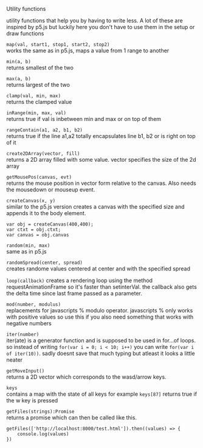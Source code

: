 Utility functions

utility functions that help you by having to write less.
A lot of these are inspired by p5.js but luckily here you don't have to use them in the setup or draw functions

`map(val, start1, stop1, start2, stop2)`  
works the same as in p5.js, maps a value from 1 range to another

`min(a, b)`  
returns smallest of the two

`max(a, b)`  
returns largest of the two

`clamp(val, min, max)`  
returns the clamped value

`inRange(min, max, val)`  
returns true if val is inbetween min and max or on top of them

`rangeContain(a1, a2, b1, b2)`  
returns true if the line a1,a2 totally encapsulates line b1, b2 or is right on top of it

`create2DArray(vector, fill)`  
returns a 2D array filled with some value. vector specifies the size of the 2d array

`getMousePos(canvas, evt)`  
returns the mouse position in vector form relative to the canvas. Also needs the mousedown or mouseup event.

`createCanvas(x, y)`  
similar to the p5.js version
creates a canvas with the specified size and appends it to the body element.
```
var obj = createCanvas(400,400);
var ctxt = obj.ctxt;
var canvas = obj.canvas
```

`random(min, max)`  
same as in p5.js

`randomSpread(center, spread)`  
creates randome values centered at center and with the specified spread

`loop(callback)`
creates a rendering loop using the method requestAnimationFrame so it's faster than setinterVal.
the callback also gets the delta time since last frame passed as a parameter.

`mod(number, modulus)`  
replacements for javascripts % modulo operator.
javascripts % only works with positive values so use this if you also need something that works with negative numbers

`iter(number)`  
iter(ate) is a generator function and is supposed to be used in for...of loops.
so instead of writing `for(var i = 0; i < 10; i++)` you can write `for(var i of iter(10))`.
sadly doesnt save that much typing but atleast it looks a little neater

`getMoveInput()`  
returns a 2D vector which corresponds to the wasd/arrow keys.

`keys`  
contains a map with the state of all keys for example `keys[87]` returns true if the w key is pressed

`getFiles(strings):Promise`  
returns a promise which can then be called like this.
```
getFiles(['http://localhost:8000/test.html']).then((values) => {
    console.log(values)
})
```
